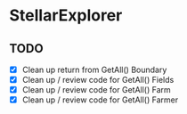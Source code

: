 # StellarExplorer

## TODO

- [x] Clean up return from GetAll() Boundary
- [x] Clean up / review code for GetAll() Fields
- [x] Clean up / review code for GetAll() Farm
- [x] Clean up / review code for GetAll() Farmer